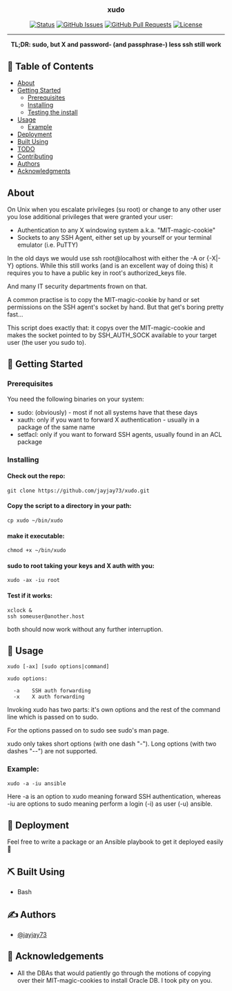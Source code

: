 <h3 align="center">xudo</h3>

<div align="center">

[![Status](https://img.shields.io/badge/status-active-success.svg)]()
[![GitHub Issues](https://img.shields.io/github/issues/jayjay73/xudo.svg)](https://github.com/jayjay73/xudo/issues)
[![GitHub Pull Requests](https://img.shields.io/github/issues-pr/jayjay73/xudo.svg)](https://github.com/jayjay73/xudo/pulls)
[![License](https://img.shields.io/badge/license-MIT-blue.svg)](/LICENSE)

</div>

---

<p align="center"><b>TL;DR: sudo, but X and password- (and passphrase-) less ssh still work</b>
</p>

## 📝 Table of Contents

- [About](#about)
- [Getting Started](#getting_started)
  - [Prerequisites](#prerequisites)
  - [Installing](#installing)
  - [Testing the install](#test_install)
- [Usage](#usage)
  - [Example](#example)
- [Deployment](#deployment)
- [Built Using](#built_using)
- [TODO](../TODO.md)
- [Contributing](../CONTRIBUTING.md)
- [Authors](#authors)
- [Acknowledgments](#acknowledgement)

## About <a name = "about"></a>

On Unix when you escalate privileges (su root) or change to any other user you lose additional privileges that were granted your user:

- Authentication to any X windowing system a.k.a. "MIT-magic-cookie"
- Sockets to any SSH Agent, either set up by yourself or your terminal emulator (i.e. PuTTY)

In the old days we would use ssh root@localhost with either the -A or {-X|-Y} options. While this still works (and is an excellent way of doing this) it requires you to have a public key in root's authorized_keys file.

And many IT security departments frown on that.

A common practise is to copy the MIT-magic-cookie by hand or set permissions on the SSH agent's socket by hand. But that get's boring pretty fast...

This script does exactly that: it copys over the MIT-magic-cookie and makes the socket pointed to by SSH_AUTH_SOCK available to your target user (the user you sudo to).


## 🏁 Getting Started <a name = "getting_started"></a>

### Prerequisites <a name="prerequisites"></a>

You need the following binaries on your system:

- sudo: (obviously) - most if not all systems have that these days
- xauth: only if you want to forward X authentication - usually in a package of the same name
- setfacl: only if you want to forward SSH agents, usually found in an ACL package 

### Installing <a name="installing"></a>

#### Check out the repo:
```
git clone https://github.com/jayjay73/xudo.git
```
#### Copy the script to a directory in your path:
```
cp xudo ~/bin/xudo
```
#### make it executable:
```
chmod +x ~/bin/xudo
```
#### sudo to root taking your keys and X auth with you:
```
xudo -ax -iu root
```
#### Test if it works: <a name="test_install"></a>
```
xclock &
ssh someuser@another.host
```
both should now work without any further interruption.


## 🎈 Usage <a name="usage"></a>

```
xudo [-ax] [sudo options|command]

xudo options:

  -a    SSH auth forwarding
  -x    X auth forwarding
``` 

Invoking xudo has two parts: it's own options and the rest of the command line which is passed on to sudo.

For the options passed on to sudo see sudo's man page.

xudo only takes short options (with one dash "-"). Long options (with two dashes "--") are not supported.

### Example: <a name="example"></a>
```
xudo -a -iu ansible
```

Here -a is an option to xudo meaning forward SSH authentication, whereas -iu are options to sudo meaning perform a login (-i) as user (-u) ansible.

## 🚀 Deployment <a name = "deployment"></a>

Feel free to write a package or an Ansible playbook to get it deployed easily 🙂

## ⛏️ Built Using <a name = "built_using"></a>

- Bash

## ✍️ Authors <a name = "authors"></a>

- [@jayjay73](https://github.com/jayjay73)


## 🎉 Acknowledgements <a name = "acknowledgement"></a>

- All the DBAs that would patiently go through the motions of copying over their MIT-magic-cookies to install Oracle DB. I took pity on you.